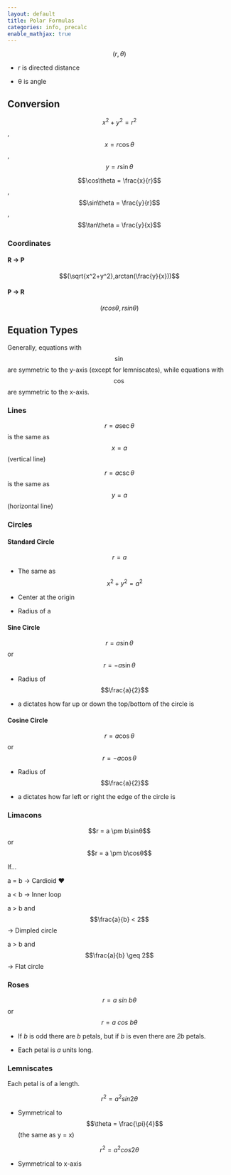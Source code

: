 ```yaml
---
layout: default
title: Polar Formulas
categories: info, precalc
enable_mathjax: true
---
```


$$(r,\theta)$$

-   r is directed distance

-   θ is angle

## Conversion


$$x^{2} + y^{2} = r^{2}$$, $$x = r\cos\theta$$, $$y = r\sin\theta$$

$$\cos\theta = \frac{x}{r}$$, $$\sin\theta = \frac{y}{r}$$,
$$\tan\theta = \frac{y}{x}$$

### Coordinates

#### R → P

$$(\sqrt{x^2+y^2},arctan(\frac{y}{x}))$$

#### P → R

$$(rcos\theta,rsin\theta)$$

## Equation Types

Generally, equations with $$\sin$$ are symmetric to the y-axis (except for
lemniscates), while equations with $$\cos$$ are symmetric to the x-axis.

### Lines


$$r = a\sec\theta$$ is the same as $$x = a$$(vertical line)

$$r = a\csc\theta$$ is the same as $$y = a$$(horizontal line)

### Circles
#### Standard Circle
 $$r = a$$

 -   The same
     as $$x^{2} + y^{2} = a^2$$

 -   Center at the origin

 -   Radius of a

#### Sine Circle
 $$r = a\sin\theta$$ or $$r = - a\sin\theta$$

 -   Radius of $$\frac{a}{2}$$

 -   a dictates how far up or
     down the top/bottom of the
     circle is

#### Cosine Circle
 $$r = a\cos\theta$$ or
 $$r = -a\cos\theta$$

 -   Radius of $$\frac{a}{2}$$

 -   a dictates how far left or
     right the edge of the circle
     is


### Limacons
$$r = a \pm b\sinθ$$ or $$r = a \pm b\cosθ$$

If...

  a = b                            → Cardioid ♥

  a < b                            → Inner loop

  a \> b and $$\frac{a}{b} < 2$$     → Dimpled circle

  a \> b and $$\frac{a}{b} \geq 2$$  → Flat circle

### Roses


  $$r = a\ sin\ b\theta$$ or $$r = a\ cos\ b\theta$$

-   If *b* is odd there are *b* petals, but if *b* is even there are
    *2b* petals.

-   Each petal is *a* units long.



### Lemniscates


Each petal is of a length.

$$r^{2} = a^{2}sin2\theta$$
- Symmetrical to $$\theta = \frac{\pi}{4}$$ (the same as y = x)

$$r^{2} = a^{2}cos2\theta$$        
- Symmetrical to x-axis                  
                                  
